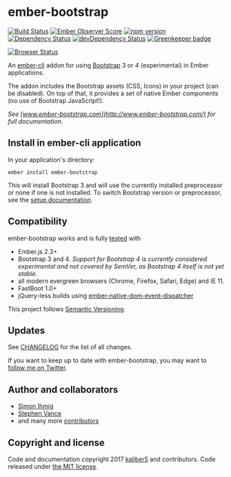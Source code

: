 # ember-bootstrap

[![Build Status](https://travis-ci.org/kaliber5/ember-bootstrap.svg?branch=master)](https://travis-ci.org/kaliber5/ember-bootstrap)
[![Ember Observer Score](http://emberobserver.com/badges/ember-bootstrap.svg)](http://emberobserver.com/addons/ember-bootstrap)
[![npm version](https://badge.fury.io/js/ember-bootstrap.svg)](https://badge.fury.io/js/ember-bootstrap)
[![Dependency Status](https://david-dm.org/kaliber5/ember-bootstrap.svg)](https://david-dm.org/kaliber5/ember-bootstrap)
[![devDependency Status](https://david-dm.org/kaliber5/ember-bootstrap/dev-status.svg)](https://david-dm.org/kaliber5/ember-bootstrap#info=devDependencies)
[![Greenkeeper badge](https://badges.greenkeeper.io/kaliber5/ember-bootstrap.svg)](https://greenkeeper.io/)

[![Browser Status](https://badges.herokuapp.com/sauce/ember-bootstrap)](https://saucelabs.com/u/ember-bootstrap)


An [ember-cli](http://www.ember-cli.com) addon for using [Bootstrap](http://getbootstrap.com/) 3 or 4 (experimental) in Ember applications.

The addon includes the Bootstrap assets (CSS, Icons) in your project (can be disabled). On top of that, it provides a set of native Ember components (no use of Bootstrap JavaScript!).</p>

*See [www.ember-bootstrap.com](http://www.ember-bootstrap.com/) for full documentation.*

## Install in ember-cli application

In your application's directory:

    ember install ember-bootstrap
    
This will install Bootstrap 3 and will use the currently installed preprocessor or none if one is not installed.
To switch Bootstrap version or preprocessor, see the [setup documentation](http://www.ember-bootstrap.com/#/getting-started/setup).

## Compatibility

ember-bootstrap works and is fully [tested](https://travis-ci.org/kaliber5/ember-bootstrap) with

* Ember.js 2.3+
* Bootstrap 3 and 4. *Support for Bootstrap 4 is currently considered experimental and not covered by SemVer, as Bootstrap 4 itself is not yet stable.*
* all modern evergreen browsers (Chrome, Firefox, Safari, Edge) and IE 11. 
* FastBoot 1.0+ 
* jQuery-less builds using [ember-native-dom-event-dispatcher](https://github.com/rwjblue/ember-native-dom-event-dispatcher)

This project follows [Semantic Versioning](http://semver.org/).

## Updates

See [CHANGELOG](CHANGELOG.md) for the list of all changes.

If you want to keep up to date with ember-bootstrap, you may want to [follow me on Twitter](https://twitter.com/simonihmig). 

## Author and collaborators

* [Simon Ihmig](https://github.com/simonihmig)
* [Stephen Vance](https://github.com/srvance)
* and many more [contributors](https://github.com/kaliber5/ember-bootstrap/graphs/contributors)

## Copyright and license

Code and documentation copyright 2017 [kaliber5](http://www.kaliber5.de) and contributors. Code released under [the MIT license](LICENSE.md).
